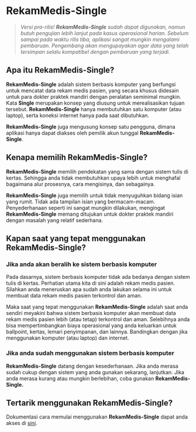 # RekamMedis-Single

> _Versi pra-rilis! **RekamMedis-Single** sudah dapat digunakan, namun butuh pengujian lebih lanjut pada kasus operasional harian. Sebelum sampai pada waktu rilis tiba, aplikasi sangat mungkin mengalami pembaruan. Pengembang akan mengupayakan agar data yang telah tersimpan selalu kompatibel dengan pembaruan yang terjadi._

## Apa itu RekamMedis-Single?

**RekamMedis-Single** adalah sistem berbasis komputer yang berfungsi untuk mencatat data rekam medis pasien, yang secara khusus didesain untuk para dokter praktek mandiri dengan peralatan seminimal mungkin. Kata **Single** merupakan konsep yang diusung untuk merealisasikan tujuan tersebut. **RekamMedis-Single** hanya membutuhkan satu komputer (atau laptop), serta koneksi internet hanya pada saat dibutuhkan.

**RekamMedis-Single** juga mengusung konsep satu pengguna, dimana aplikasi hanya dapat diakses oleh pemilik akun tunggal **RekamMedis-Single**.

## Kenapa memilih RekamMedis-Single?

**RekamMedis-Single** memilih pendekatan yang sama dengan sistem tulis di kertas. Sehingga anda tidak membutuhkan upaya lebih untuk menghafal bagaimana alur prosesnya, cara mengisinya, dan sebagainya.

**RekamMedis-Single** juga memilih untuk tidak menyuguhkan bidang isian yang rumit. Tidak ada tampilan isian yang bermacam-macam. Penyederhanaan seperti ini sangat mungkin dilakukan, mengingat **RekamMedis-Single** memang ditujukan untuk dokter praktek mandiri dengan masalah yang relatif sederhana.

## Kapan saat yang tepat menggunakan RekamMedis-Single?

### Jika anda akan beralih ke sistem berbasis komputer

Pada dasarnya, sistem berbasis komputer tidak ada bedanya dengan sistem tulis di kertas. Perhatian utama kita di sini adalah rekam medis pasien. Silahkan anda meneruskan apa sudah anda lakukan selama ini untuk membuat data rekam medis pasien terkontrol dan aman.

Maka saat yang tepat menggunakan **RekamMedis-Single** adalah saat anda sendiri meyakini bahwa sistem berbasis komputer akan membuat data rekam medis pasien lebih (atau tetap) terkontrol dan aman. Selebihnya anda bisa mempertimbangkan biaya operasional yang anda keluarkan untuk ballpoint, kertas, lemari penyimpanan, dan lainnya. Bandingkan dengan jika menggunakan komputer (atau laptop) dan internet.

### Jika anda sudah menggunakan sistem berbasis komputer

**RekamMedis-Single** datang dengan kesederhanaan. Jika anda merasa sudah cukup dengan sistem yang anda gunakan sekarang, lanjutkan. Jika anda merasa kurang atau mungkin berlebihan, coba gunakan **RekamMedis-Single.**

## Tertarik menggunakan RekamMedis-Single?

Dokumentasi cara memulai menggunakan **RekamMedis-Single** dapat anda akses di [sini](https://github.com/frenyaif/rm-single-release/wiki/Home).
